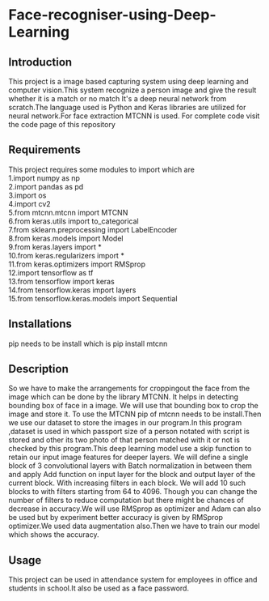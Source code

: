 # Face-recogniser-using-Deep-Learning
## Introduction
This project is a image based capturing system using deep learning and computer vision.This system recognize a person image and give the result whether it is a match or no match
It's a deep neural network from scratch.The language used is Python and Keras libraries are utilized for neural network.For face extraction MTCNN is used.
For complete code visit the code page of this repository
## Requirements
This project requires some modules to import which are  
1.import numpy as np   
2.import pandas as pd  
3.import os  
4.import cv2  
5.from mtcnn.mtcnn import MTCNN  
6.from keras.utils import to_categorical  
7.from sklearn.preprocessing import LabelEncoder  
8.from keras.models import Model  
9.from keras.layers import *  
10.from keras.regularizers import *  
11.from keras.optimizers import RMSprop  
12.import tensorflow as tf  
13.from tensorflow import keras  
14.from tensorflow.keras import layers  
15.from tensorflow.keras.models import Sequential  
## Installations
 pip needs to be install which is
pip install mtcnn
## Description
So we have to make the arrangements for croppingout the face from the image which can be done by the library MTCNN. It helps in detecting bounding box of face in a image. We will use that bounding box to crop the image and store it. To use the MTCNN pip of mtcnn needs to be install.Then we use our dataset to store the images in our program.In this program ,dataset is used in which passport size of a person notated with script  is stored and other its two photo of that person matched with it or not is checked by this program.This deep learning model  use a skip function to retain our input image features for deeper layers. We will define a single block of 3 convolutional layers with Batch normalization in between them and apply Add function on input layer for the block and output layer of the current block. With increasing filters in each block. We will add 10 such blocks to with filters starting from 64 to 4096. Though you can change the number of filters to reduce computation but there might be chances of decrease in accuracy.We will use RMSprop as optimizer and Adam can also be used but by experiment better accuracy is given by RMSprop optimizer.We used data augmentation also.Then we have to train our model which shows the accuracy.
## Usage
This project can be used in attendance system for employees in office and students in school.It also be used as a face password.
